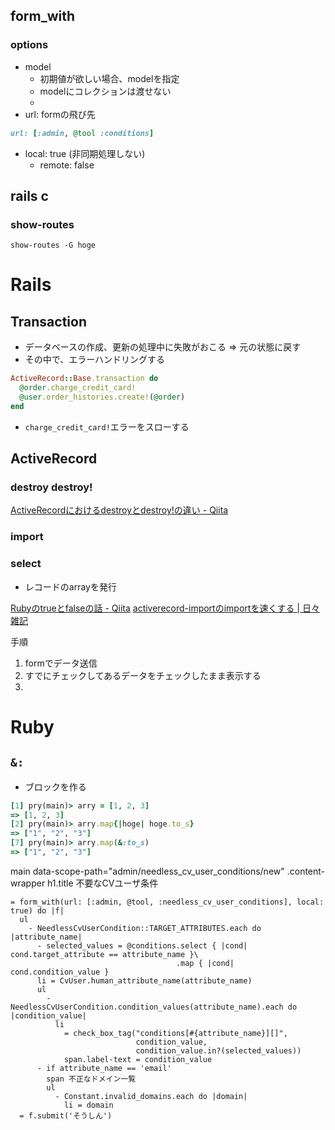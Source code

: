 ## form_with
### options
- model
  - 初期値が欲しい場合、modelを指定
  - modelにコレクションは渡せない
  -
- url: formの飛び先
```ruby
url: [:admin, @tool :conditions]
```
- local: true (非同期処理しない)
  - remote: false

## rails c
### show-routes
`show-routes -G hoge`

# Rails
## Transaction
- データベースの作成、更新の処理中に失敗がおこる => 元の状態に戻す
- その中で、エラーハンドリングする

```ruby
ActiveRecord::Base.transaction do
  @order.charge_credit_card!
  @user.order_histories.create!(@order)
end
```
- `charge_credit_card!`エラーをスローする

## ActiveRecord
### destroy destroy!
[ActiveRecordにおけるdestroyとdestroy!の違い - Qiita](https://qiita.com/jnchito/items/3393c5c1a744199e128a)


### import

### select
- レコードのarrayを発行


[Rubyのtrueとfalseの話 - Qiita](https://qiita.com/rotelstift/items/70461f35c0d691e7b246)
[activerecord-importのimportを速くする | 日々雑記](https://y-yagi.tumblr.com/post/148271974860/activerecord-import%E3%81%AEimport%E3%82%92%E9%80%9F%E3%81%8F%E3%81%99%E3%82%8B)


手順
1. formでデータ送信
1. すでにチェックしてあるデータをチェックしたまま表示する
1.



# Ruby
## `&:`
- ブロックを作る
```ruby
[1] pry(main)> arry = [1, 2, 3]
=> [1, 2, 3]
[2] pry(main)> arry.map{|hoge| hoge.to_s}
=> ["1", "2", "3"]
[7] pry(main)> arry.map(&:to_s)
=> ["1", "2", "3"]
```




main data-scope-path="admin/needless_cv_user_conditions/new"
  .content-wrapper
    h1.title 不要なCVユーザ条件

    = form_with(url: [:admin, @tool, :needless_cv_user_conditions], local: true) do |f|
      ul
        - NeedlessCvUserCondition::TARGET_ATTRIBUTES.each do |attribute_name|
          - selected_values = @conditions.select { |cond| cond.target_attribute == attribute_name }\
                                         .map { |cond| cond.condition_value }
          li = CvUser.human_attribute_name(attribute_name)
          ul
            - NeedlessCvUserCondition.condition_values(attribute_name).each do |condition_value|
              li
                = check_box_tag("conditions[#{attribute_name}][]",
                                condition_value,
                                condition_value.in?(selected_values))
                span.label-text = condition_value
          - if attribute_name == 'email'
            span 不正なドメイン一覧
            ul
              - Constant.invalid_domains.each do |domain|
                li = domain
      = f.submit('そうしん')